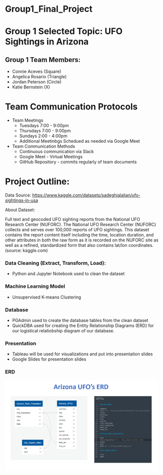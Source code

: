 # Group1_Final_Project

# Group 1 Selected Topic: UFO Sightings in Arizona 

## Group 1 Team Members: 
- Connie Aceves (Square)
- Angelica Rosario (Triangle)
- Jordan Peterson (Circle)
- Katie Bernstein (X)

# Team Communication Protocols
- Team Meetings
    - Tuesdays 7:00 - 9:00pm
    - Thursdays 7:00 - 9:00pm
    - Sundays 2:00 - 4:00pm
    - Additional Meetinbgs Schedued as needed via Google Meet
- Team Communication Methods
    - Continuous communication via Slack
    - Google Meet - Virtual Meetings
    - GitHub Repository - commits regularly of team documents


# Project Outline: 

Data Source: https://www.kaggle.com/datasets/sadeghjalalian/ufo-sightings-in-usa

About Dataset:

Full text and geocoded UFO sighting reports from the National UFO Research Center (NUFORC). The National UFO Research Center (NUFORC) collects and serves over 100,000 reports of UFO sightings. This dataset contains the report content itself including the time, location duration, and other attributes in both the raw form as it is recorded on the NUFORC site as well as a refined, standardized form that also contains lat/lon coordinates. (source: kaggle.com)

### Data Cleaning (Extract, Transform, Load):
- Python and Jupyter Notebook used to clean the dataset 

### Machine Learning Model 
- Unsupervised K-means Clustering 

### Database
- PGAdmin used to create the database tables from the clean dataset
- QuickDBA used for creating the Entity Relationship Diagrams (ERD) for our logistical relatiobship diagram of our database.

### Presentation
- Tableau will be used for visualizations and put into presentation slides
- Google Slides for presentation slides

### ERD
![UFO AZ ERD](https://github.com/acegal1/Group1_Final_Project/blob/main/images/UFO_AZ_ERD.png)
